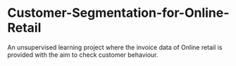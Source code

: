 # Customer-Segmentation-for-Online-Retail

An unsupervised learning project where the invoice data of Online retail is provided with the aim to check customer behaviour.
